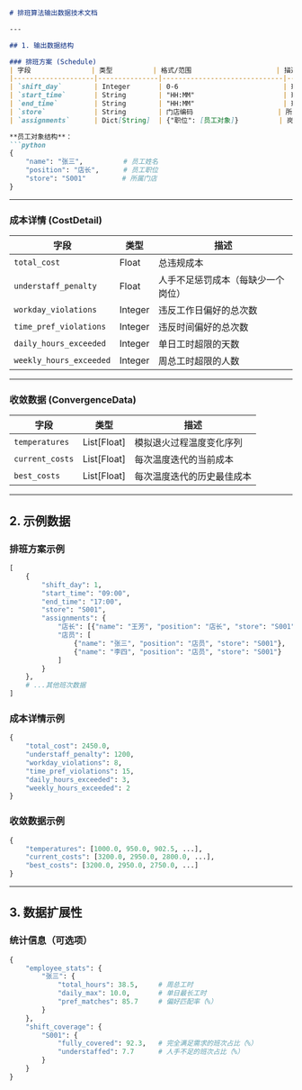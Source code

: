 ```markdown
# 排班算法输出数据技术文档

---

## 1. 输出数据结构

### 排班方案 (Schedule)
| 字段               | 类型          | 格式/范围                     | 描述                                                                 |
|--------------------|---------------|------------------------------|---------------------------------------------------------------------|
| `shift_day`        | Integer       | 0-6                          | 班次日期（周一=0 至 周日=6）                                         |
| `start_time`       | String        | "HH:MM"                      | 班次开始时间                                                        |
| `end_time`         | String        | "HH:MM"                      | 班次结束时间                                                        |
| `store`            | String        | 门店编码                     | 所属门店                                                            |
| `assignments`      | Dict[String]  | {"职位": [员工对象]}          | 岗位分配详情（包含员工对象数组）                                     |

**员工对象结构**：
```python
{
    "name": "张三",          # 员工姓名
    "position": "店长",      # 员工职位
    "store": "S001"         # 所属门店
}
```

---

### 成本详情 (CostDetail)
| 字段                     | 类型      | 描述                                                                 |
|--------------------------|-----------|---------------------------------------------------------------------|
| `total_cost`             | Float     | 总违规成本                                                         |
| `understaff_penalty`     | Float     | 人手不足惩罚成本（每缺少一个岗位）                                  |
| `workday_violations`     | Integer   | 违反工作日偏好的总次数                                             |
| `time_pref_violations`   | Integer   | 违反时间偏好的总次数                                               |
| `daily_hours_exceeded`   | Integer   | 单日工时超限的天数                                                 |
| `weekly_hours_exceeded`  | Integer   | 周总工时超限的人数                                                 |

---

### 收敛数据 (ConvergenceData)
| 字段                | 类型       | 描述                                                                 |
|---------------------|------------|---------------------------------------------------------------------|
| `temperatures`      | List[Float]| 模拟退火过程温度变化序列                                            |
| `current_costs`     | List[Float]| 每次温度迭代的当前成本                                              |
| `best_costs`        | List[Float]| 每次温度迭代的历史最佳成本                                          |

---

## 2. 示例数据

### 排班方案示例
```python
[
    {
        "shift_day": 1,
        "start_time": "09:00",
        "end_time": "17:00",
        "store": "S001",
        "assignments": {
            "店长": [{"name": "王芳", "position": "店长", "store": "S001"}],
            "店员": [
                {"name": "张三", "position": "店员", "store": "S001"},
                {"name": "李四", "position": "店员", "store": "S001"}
            ]
        }
    },
    # ...其他班次数据
]
```

### 成本详情示例
```python
{
    "total_cost": 2450.0,
    "understaff_penalty": 1200,
    "workday_violations": 8,
    "time_pref_violations": 15,
    "daily_hours_exceeded": 3,
    "weekly_hours_exceeded": 2
}
```

### 收敛数据示例
```python
{
    "temperatures": [1000.0, 950.0, 902.5, ...],
    "current_costs": [3200.0, 2950.0, 2800.0, ...],
    "best_costs": [3200.0, 2950.0, 2750.0, ...]
}
```

---

## 3. 数据扩展性

### 统计信息（可选项）
```python
{
    "employee_stats": {
        "张三": {
            "total_hours": 38.5,     # 周总工时
            "daily_max": 10.0,       # 单日最长工时
            "pref_matches": 85.7     # 偏好匹配率（%）
        }
    },
    "shift_coverage": {
        "S001": {
            "fully_covered": 92.3,   # 完全满足需求的班次占比（%）
            "understaffed": 7.7      # 人手不足的班次占比（%）
        }
    }
}
```
